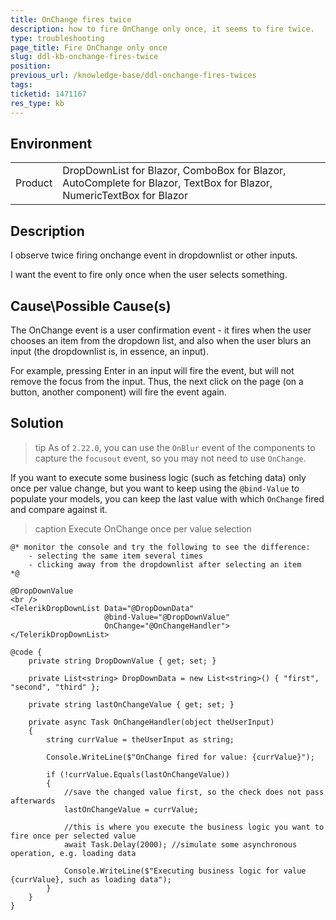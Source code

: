 ```yaml
---
title: OnChange fires twice
description: how to fire OnChange only once, it seems to fire twice.
type: troubleshooting
page_title: Fire OnChange only once
slug: ddl-kb-onchange-fires-twice
position: 
previous_url: /knowledge-base/ddl-onchange-fires-twices
tags: 
ticketid: 1471167
res_type: kb
---
```


## Environment
<table>
	<tbody>
		<tr>
			<td>Product</td>
			<td>DropDownList for Blazor, ComboBox for Blazor, AutoComplete for Blazor, TextBox for Blazor, NumericTextBox for Blazor</td>
		</tr>
	</tbody>
</table>


## Description

I observe twice firing onchange event in dropdownlist or other inputs.

I want the event to fire only once when the user selects something.

## Cause\Possible Cause(s)

The OnChange event is a user confirmation event - it fires when the user chooses an item from the dropdown list, and also when the user blurs an input (the dropdownlist is, in essence, an input).

For example, pressing Enter in an input will fire the event, but will not remove the focus from the input. Thus, the next click on the page (on a button, another component) will fire the event again.

## Solution

>tip As of `2.22.0`, you can use the `OnBlur` event of the components to capture the `focusout` event, so you may not need to use `OnChange`.

If you want to execute some business logic (such as fetching data) only once per value change, but you want to keep using the `@bind-Value` to populate your models, you can keep the last value with which `OnChange` fired and compare against it.

>caption Execute OnChange once per value selection

````CSHTML
@* monitor the console and try the following to see the difference:
    - selecting the same item several times
    - clicking away from the dropdownlist after selecting an item
*@

@DropDownValue
<br />
<TelerikDropDownList Data="@DropDownData"
                     @bind-Value="@DropDownValue"
                     OnChange="@OnChangeHandler">
</TelerikDropDownList>

@code {
    private string DropDownValue { get; set; }

    private List<string> DropDownData = new List<string>() { "first", "second", "third" };

    private string lastOnChangeValue { get; set; }

    private async Task OnChangeHandler(object theUserInput)
    {
        string currValue = theUserInput as string;

        Console.WriteLine($"OnChange fired for value: {currValue}");

        if (!currValue.Equals(lastOnChangeValue))
        {
            //save the changed value first, so the check does not pass afterwards
            lastOnChangeValue = currValue;

            //this is where you execute the business logic you want to fire once per selected value
            await Task.Delay(2000); //simulate some asynchronous operation, e.g. loading data

            Console.WriteLine($"Executing business logic for value {currValue}, such as loading data");
        }
    }
}
````
